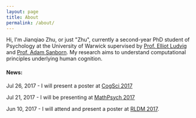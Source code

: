 ```yaml
---
layout: page
title: About
permalink: /about/
---
```


Hi, I'm Jianqiao Zhu, or just "Zhu", currently a second-year PhD student of Psychology at the University of Warwick supervised by [Prof. Elliot Ludvig](http://elliot.ludvig.ca/Home.html) and [Prof. Adam Sanborn](https://www2.warwick.ac.uk/fac/sci/psych/people/asanborn/). My research aims to understand computational principles underlying human cognition.

#### News:
Jul 26, 2017 - I will present a poster at [CogSci 2017](http://www.cognitivesciencesociety.org/conference/cogsci2017/)

Jul 21, 2017 - I will be presenting at [MathPsych 2017](http://mathpsych.org/conferences/2017/)

Jun 10, 2017 - I will attend and present a poster at [RLDM 2017](rldm.org). 



